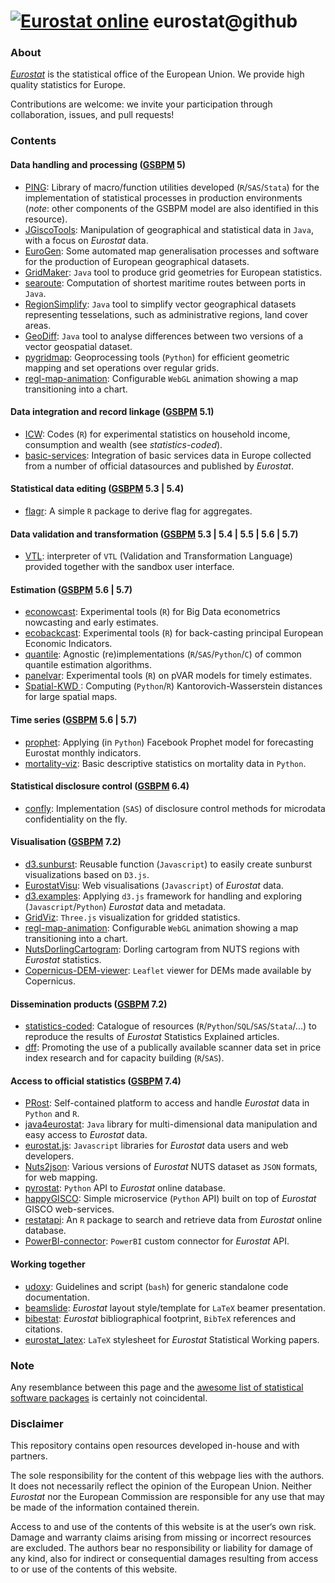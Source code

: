 
[![Eurostat online]( https://img.shields.io/badge/everything_starts_here-go_social!-blue.png?style=plastic)]( https://github.com/eurostat/) 
eurostat@github
===============

### About

[_Eurostat_](http://ec.europa.eu/eurostat) is the statistical office of the European Union. We provide high quality statistics for Europe.

Contributions are welcome: we invite your participation through collaboration, issues, and pull requests!

### Contents

#### Data handling and processing ([GSBPM](https://statswiki.unece.org/display/GSBPM/Generic+Statistical+Business+Process+Model) 5)

* [PING](https://github.com/eurostat/PING): Library of macro/function utilities developed (`R`/`SAS`/`Stata`) for the implementation of statistical processes in production environments (_note_: other components of the GSBPM model are also identified in this resource).
* [JGiscoTools](https://github.com/eurostat/JGiscoTools): Manipulation of geographical and statistical data in `Java`, with a focus on _Eurostat_ data.
* [EuroGen](https://github.com/eurostat/EuroGen): Some automated map generalisation processes and software for the production of European geographical datasets.
* [GridMaker](https://github.com/eurostat/GridMaker): `Java` tool to produce grid geometries for European statistics.
* [searoute](https://github.com/eurostat/searoute): Computation of shortest maritime routes between ports in `Java`.
* [RegionSimplify](https://github.com/eurostat/RegionSimplify): `Java` tool to simplify vector geographical datasets representing tesselations, such as administrative regions, land cover areas. 
* [GeoDiff](https://github.com/eurostat/GeoDiff): `Java` tool to analyse differences between two versions of a vector geospatial dataset.
* [pygridmap](https://github.com/eurostat/pygridmap): Geoprocessing tools (`Python`) for efficient geometric mapping and set operations over regular grids.
* [regl-map-animation](https://github.com/eurostat/regl-map-animation): Configurable `WebGL` animation showing a map transitioning into a chart. 

#### Data integration and record linkage ([GSBPM](https://statswiki.unece.org/display/GSBPM/Generic+Statistical+Business+Process+Model) 5.1)

* [ICW](https://github.com/eurostat/ICW): Codes (`R`) for experimental statistics on household income, consumption and wealth (see _statistics-coded_).
* [basic-services](https://github.com/eurostat/basic-services): Integration of basic services data in Europe collected from a number of official datasources and published by _Eurostat_.

#### Statistical data editing ([GSBPM](https://statswiki.unece.org/display/GSBPM/Generic+Statistical+Business+Process+Model) 5.3 | 5.4)

* [flagr](https://github.com/eurostat/flagr): A simple `R` package to derive flag for aggregates.

#### Data validation and transformation ([GSBPM](https://statswiki.unece.org/display/GSBPM/Generic+Statistical+Business+Process+Model) 5.3 | 5.4 | 5.5 | 5.6 | 5.7)

* [VTL](https://github.com/eurostat/VTL): interpreter of `VTL` (Validation and Transformation Language) provided together with the sandbox user interface.

#### Estimation ([GSBPM](https://statswiki.unece.org/display/GSBPM/Generic+Statistical+Business+Process+Model) 5.6 | 5.7)

* [econowcast](https://github.com/eurostat/econowcast): Experimental tools (`R`) for Big Data econometrics nowcasting and early estimates.
* [ecobackcast](https://github.com/eurostat/ecobackcast): Experimental tools (`R`) for back-casting principal European Economic Indicators. 
* [quantile](https://github.com/eurostat/quantile): Agnostic (re)implementations (`R`/`SAS`/`Python`/`C`) of common quantile estimation algorithms.
* [panelvar](https://github.com/eurostat/panelvar): Experimental tools (`R`) on pVAR models for timely estimates. 
* [Spatial-KWD ](https://github.com/eurostat/Spatial-KWD ): Computing (`Python`/`R`) Kantorovich-Wasserstein distances for large spatial maps.

#### Time series ([GSBPM](https://statswiki.unece.org/display/GSBPM/Generic+Statistical+Business+Process+Model) 5.6 | 5.7)

* [prophet](https://github.com/eurostat/prophet): Applying (in `Python`) Facebook Prophet model for forecasting Eurostat monthly indicators.
* [mortality-viz](https://github.com/eurostat/mortality-viz): Basic descriptive statistics on mortality data in `Python`.

#### Statistical disclosure control ([GSBPM](https://statswiki.unece.org/display/GSBPM/Generic+Statistical+Business+Process+Model) 6.4)

* [confly](https://github.com/eurostat/confly): Implementation (`SAS`) of disclosure control methods for microdata confidentiality on the fly.

#### Visualisation ([GSBPM](https://statswiki.unece.org/display/GSBPM/Generic+Statistical+Business+Process+Model) 7.2)

* [d3.sunburst](https://github.com/eurostat/d3.sunburst): Reusable function (`Javascript`) to easily create sunburst visualizations based on `D3.js`.
* [EurostatVisu](https://github.com/eurostat/EurostatVisu): Web visualisations (`Javascript`) of _Eurostat_ data.
* [d3.examples](https://github.com/eurostat/d3.examples): Applying `d3.js` framework for handling and exploring (`Javascript`/`Python`) _Eurostat_ data and metadata.
* [GridViz](https://github.com/eurostat/GridViz): `Three.js` visualization for gridded statistics. 
* [regl-map-animation](https://github.com/eurostat/regl-map-animation): Configurable `WebGL` animation showing a map transitioning into a chart.
* [NutsDorlingCartogram](https://github.com/eurostat/NutsDorlingCartogram): Dorling cartogram from NUTS regions with _Eurostat_ statistics.
* [Copernicus-DEM-viewer](https://github.com/eurostat/Copernicus-DEM-viewer): `Leaflet` viewer for DEMs made available by Copernicus.

#### Dissemination products ([GSBPM](https://statswiki.unece.org/display/GSBPM/Generic+Statistical+Business+Process+Model) 7.2)

* [statistics-coded](https://github.com/eurostat/statistics-coded): Catalogue of resources (`R`/`Python`/`SQL`/`SAS`/`Stata`/...) to reproduce the results of _Eurostat_ Statistics Explained articles.
* [dff](https://github.com/eurostat/dff): Promoting the use of a publically available scanner data set in price index research and for capacity building (`R`/`SAS`).

#### Access to official statistics ([GSBPM](https://statswiki.unece.org/display/GSBPM/Generic+Statistical+Business+Process+Model) 7.4)

* [PRost](https://github.com/eurostat/PRost): Self-contained platform to access and handle _Eurostat_ data in `Python` and `R`.
* [java4eurostat](https://github.com/eurostat/java4eurostat): `Java` library for multi-dimensional data manipulation and easy access to _Eurostat_ data.
* [eurostat.js](https://github.com/eurostat/eurostat.js): `Javascript` libraries for _Eurostat_ data users and web developers.
* [Nuts2json](https://github.com/eurostat/Nuts2json): Various versions of _Eurostat_ NUTS dataset as `JSON` formats, for web mapping.
* [pyrostat](https://github.com/eurostat/pyrostat): `Python` API to _Eurostat_ online database.
* [happyGISCO](https://github.com/eurostat/happyGISCO): Simple microservice (`Python` API) built on top of _Eurostat_ GISCO web-services.
* [restatapi](https://github.com/eurostat/restatapi): An `R` package to search and retrieve data from _Eurostat_ online database.
* [PowerBI-connector](https://github.com/eurostat/PowerBI-connector): `PowerBI` custom connector for _Eurostat_ API.

#### Working together

* [udoxy](https://github.com/eurostat/udoxy): Guidelines and script (`bash`) for generic standalone code documentation.
* [beamslide](https://github.com/eurostat/beamslide): _Eurostat_ layout style/template for `LaTeX` beamer presentation.
* [bibestat](https://github.com/eurostat/bibestat): _Eurostat_ bibliographical footprint, `BibTeX` references and citations. 
* [eurostat_latex](): `LaTeX` stylesheet for _Eurostat_ Statistical Working papers.

### Note

Any resemblance between this page and the [awesome list of statistical software packages](https://github.com/SNStatComp/awesome-official-statistics-software) is certainly not coincidental. 

### Disclaimer

This repository contains open resources developed in-house and with partners.

The sole responsibility for the content of this webpage lies with the authors. It does not necessarily reflect the opinion of the European Union. Neither _Eurostat_ nor the European Commission are responsible for any use that may be made of the information contained therein.

Access to and use of the contents of this website is at the user‘s own risk. Damage and warranty claims arising from missing or incorrect resources are excluded. The authors bear no responsibility or liability for damage of any kind, also for indirect or consequential damages resulting from access to or use of the contents of this website.

